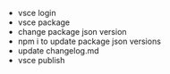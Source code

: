 - vsce login
- vsce package
- change package json version
- npm i to update package json versions
- update changelog.md
- vsce publish
